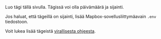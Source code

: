 Luo tägi tällä sivulla. Tägissä voi olla päivämäärä ja sijainti.

Jos haluat, että tägeillä on sijainti, lisää Mapbox-sovellusliittymäavain `.env` tiedostoon.

Voit lukea lisää tägeistä [virallisesta ohjeesta](https://docs.firefly-iii.org/concepts/tags).